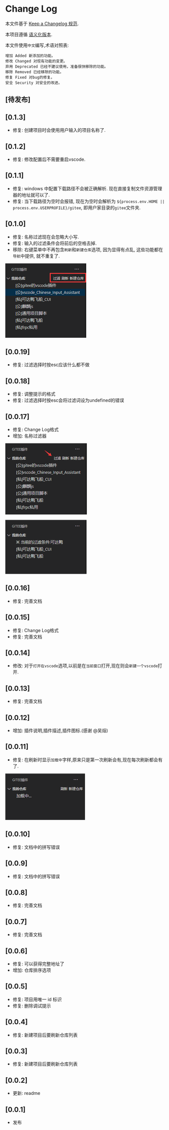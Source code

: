 # Change Log

本文件基于 [Keep a Changelog 规范](https://keepachangelog.com/zh-CN/1.0.0/).

本项目遵循 [语义化版本](https://semver.org/lang/zh-CN/).

本文件使用`中文`编写,术语对照表:

```text
增加 Added 新添加的功能。
修改 Changed 对现有功能的变更。
弃用 Deprecated 已经不建议使用，准备很快移除的功能。
移除 Removed 已经移除的功能。
修复 Fixed 对bug的修复。
安全 Security 对安全的改进。
```

## [待发布]

## [0.1.3]

- 修复: 创建项目时会使用用户输入的项目名称了.

## [0.1.2]

- 修复: 修改配置后不需要重启vscode.

## [0.1.1]

- 修复: windows 中配置下载路径不会被正确解析. 现在直接复制文件资源管理器的地址就可以了.
- 修复: 当下载路径为空时会报错, 现在为空时会解析为 `${process.env.HOME || process.env.USERPROFILE}/gitee`, 即用户家目录的`gitee`文件夹.

## [0.1.0]

- 修复: 名称过滤现在会忽略大小写.
- 修复: 输入的过滤条件会将前后的空格去掉.
- 移除: 右键菜单中不再包含`刷新`和`新建仓库`选项, 因为显得有点乱, 这些功能都在`导航`中提供, 就不重复了.

![QQ截图20200817163452](doc/QQ截图20200817163452.png)

## [0.0.19]

- 修复: 过滤选择时按esc应该什么都不做

## [0.0.18]

- 修复: 调整提示的格式
- 修复: 过滤选择时按esc会将过滤词设为undefined的错误

## [0.0.17]

- 修复: Change Log格式
- 增加: 名称过滤器

![QQ截图20200817142728](doc/QQ截图20200817142728.png)

![QQ截图20200817142801](doc/QQ截图20200817142801.png)

## [0.0.16]

- 修复: 完善文档

## [0.0.15]

- 修复: Change Log格式
- 修复: 完善文档

## [0.0.14]

- 修改: 对于`打开在vscode`选项,以前是在`当前窗口`打开,现在则会`新建一个vscode`打开.

## [0.0.13]

- 修复: 完善文档

## [0.0.12]

- 增加: 插件说明,插件描述,插件图标.(感谢 @吴烜)

## [0.0.11]

- 修复: 在刷新时显示`加载中`字样,原来只是第一次刷新会有,现在每次刷新都会有了.

![QQ截图20200814105008](doc/QQ截图20200814105008.png)

## [0.0.10]

- 修复: 文档中的拼写错误

## [0.0.9]

- 修复: 文档中的拼写错误

## [0.0.8]

- 修复: 完善文档

## [0.0.7]

- 修复: 完善文档

## [0.0.6]

- 修复: 可以获得完整地址了
- 增加: 仓库排序选项

## [0.0.5]

- 修复: 项目用唯一 id 标识
- 修复: 删除调试提示

## [0.0.4]

- 修复: 新建项目后要刷新仓库列表

## [0.0.3]

- 修复: 新建项目后要刷新仓库列表

## [0.0.2]

- 更新: readme

## [0.0.1]

- 发布
